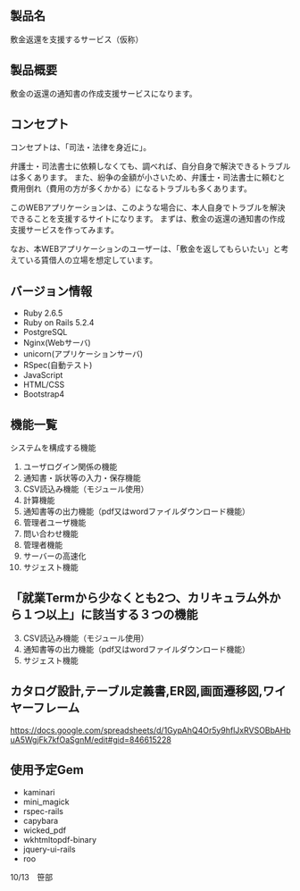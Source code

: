 ## 製品名
敷金返還を支援するサービス（仮称）

## 製品概要
敷金の返還の通知書の作成支援サービスになります。

## コンセプト
コンセプトは、「司法・法律を身近に」。

弁護士・司法書士に依頼しなくても、調べれば、自分自身で解決できるトラブルは多くあります。
また、紛争の金額が小さいため、弁護士・司法書士に頼むと費用倒れ（費用の方が多くかかる）になるトラブルも多くあります。

このWEBアプリケーションは、このような場合に、本人自身でトラブルを解決できることを支援するサイトになります。
まずは、敷金の返還の通知書の作成支援サービスを作ってみます。

なお、本WEBアプリケーションのユーザーは、「敷金を返してもらいたい」と考えている賃借人の立場を想定しています。

## バージョン情報
- Ruby 2.6.5
- Ruby on Rails 5.2.4
- PostgreSQL
- Nginx(Webサーバ)
- unicorn(アプリケーションサーバ)
- RSpec(自動テスト)
- JavaScript
- HTML/CSS
- Bootstrap4

## 機能一覧
システムを構成する機能
1. ユーザログイン関係の機能
2. 通知書・訴状等の入力・保存機能
3. CSV読込み機能（モジュール使用）
4. 計算機能
5. 通知書等の出力機能（pdf又はwordファイルダウンロード機能）
6. 管理者ユーザ機能
7. 問い合わせ機能
8. 管理者機能
9. サーバーの高速化
10. サジェスト機能

## 「就業Termから少なくとも2つ、カリキュラム外から１つ以上」に該当する３つの機能
3. CSV読込み機能（モジュール使用）
5. 通知書等の出力機能（pdf又はwordファイルダウンロード機能）
10. サジェスト機能

## カタログ設計,テーブル定義書,ER図,画面遷移図,ワイヤーフレーム
https://docs.google.com/spreadsheets/d/1GypAhQ4Or5y9hflJxRVSOBbAHbuA5WgjFk7kfOaSgnM/edit#gid=846615228

## 使用予定Gem
- kaminari
- mini_magick
- rspec-rails
- capybara
- wicked_pdf
- wkhtmltopdf-binary
- jquery-ui-rails
- roo

10/13　笹部
